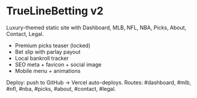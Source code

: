 # TrueLineBetting v2

Luxury-themed static site with Dashboard, MLB, NFL, NBA, Picks, About, Contact, Legal.
- Premium picks teaser (locked)
- Bet slip with parlay payout
- Local bankroll tracker
- SEO meta + favicon + social image
- Mobile menu + animations

Deploy: push to GitHub → Vercel auto-deploys.
Routes: #dashboard, #mlb, #nfl, #nba, #picks, #about, #contact, #legal.
